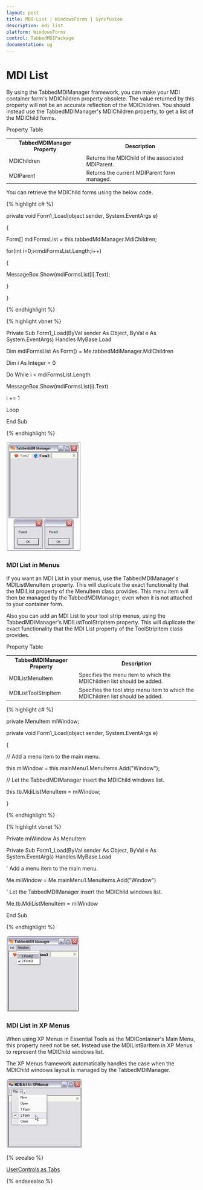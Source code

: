 ```yaml
---
layout: post
title: MDI-List | WindowsForms | Syncfusion
description: mdi list
platform: WindowsForms
control: TabbedMDIPackage 
documentation: ug
---
```


# MDI List

By using the TabbedMDIManager framework, you can make your MDI container form's MDIChildren property obsolete. The value returned by this property will not be an accurate reflection of the MDIChildren. You should instead use the TabbedMDIManager's MDIChildren property, to get a list of the MDIChild forms.

Property Table

<table>
<tr>
<th>
 TabbedMDIManager Property</th><th>
Description</th></tr>
<tr>
<td>
MDIChildren</td><td>
Returns the MDIChild of the associated MDIParent.</td></tr>
<tr>
<td>
MDIParent</td><td>
Returns the current MDIParent form managed.</td></tr>
</table>


You can retrieve the MDIChild forms using the below code.

{% highlight c# %}



private void Form1_Load(object sender, System.EventArgs e)

{                        

Form[] mdiFormsList = this.tabbedMdiManager.MdiChildren; 

for(int i=0;i<mdiFormsList.Length;i++)

{

MessageBox.Show(mdiFormsList[i].Text);

}

}

{% endhighlight %}

{% highlight vbnet %}



Private Sub Form1_Load(ByVal sender As Object, ByVal e As System.EventArgs) Handles MyBase.Load

Dim mdiFormsList As Form() = Me.tabbedMdiManager.MdiChildren

Dim i As Integer = 0

Do While i < mdiFormsList.Length

MessageBox.Show(mdiFormsList(i).Text)

i += 1

Loop

End Sub

{% endhighlight %}


![](MDI-List_images/MDI-List_img1.jpeg)


### MDI List in Menus

If you want an MDI List in your menus, use the TabbedMDIManager's MDIListMenuItem property. This will duplicate the exact functionality that the MDIList property of the MenuItem class provides. This menu item will then be managed by the TabbedMDIManager, even when it is not attached to your container form.

Also you can add an MDI List to your tool strip menus, using the TabbedMDIManager's MDIListToolStripItem property. This will duplicate the exact functionality that the MDI List property of the ToolStripItem class provides.

Property Table

<table>
<tr>
<th>
 TabbedMDIManager Property</th><th>
Description</th></tr>
<tr>
<td>
MDIListMenuItem</td><td>
Specifies the menu item to which the MDIChildren list should be added. </td></tr>
<tr>
<td>
MDIListToolStripItem</td><td>
Specifies the tool strip menu item to which the MDIChildren list should be added. </td></tr>
</table>


{% highlight c# %}



private MenuItem miWindow;

private void Form1_Load(object sender, System.EventArgs e)

{                        

// Add a menu item to the main menu.

this.miWindow = this.mainMenu1.MenuItems.Add("Window");

// Let the TabbedMDIManager insert the MDIChild windows list.

this.tb.MdiListMenuItem = miWindow;

}

{% endhighlight %}


{% highlight vbnet %}



Private miWindow As MenuItem

Private Sub Form1_Load(ByVal sender As Object, ByVal e As System.EventArgs) Handles MyBase.Load

' Add a menu item to the main menu.

Me.miWindow = Me.mainMenu1.MenuItems.Add("Window")

' Let the TabbedMDIManager insert the MDIChild windows list.

Me.tb.MdiListMenuItem = miWindow

End Sub

{% endhighlight %}


![](MDI-List_images/MDI-List_img2.jpeg)



### MDI List in XP Menus 

When using XP Menus in Essential Tools as the MDIContainer's Main Menu, this property need not be set. Instead use the MDIListBarItem in XP Menus to represent the MDIChild windows list. 

The XP Menus framework automatically handles the case when the MDIChild windows layout is managed by the TabbedMDIManager.

![](MDI-List_images/MDI-List_img3.jpeg)



{% seealso %}

[UserControls as Tabs](/windowsforms/tabbedmdi/usercontrols-as-tabs)

{% endseealso %}



